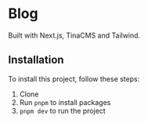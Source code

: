 # Blog

Built with Next.js, TinaCMS and Tailwind.

## Installation

To install this project, follow these steps:

1. Clone
2. Run `pnpm` to install packages
3. `pnpm dev` to run the project
